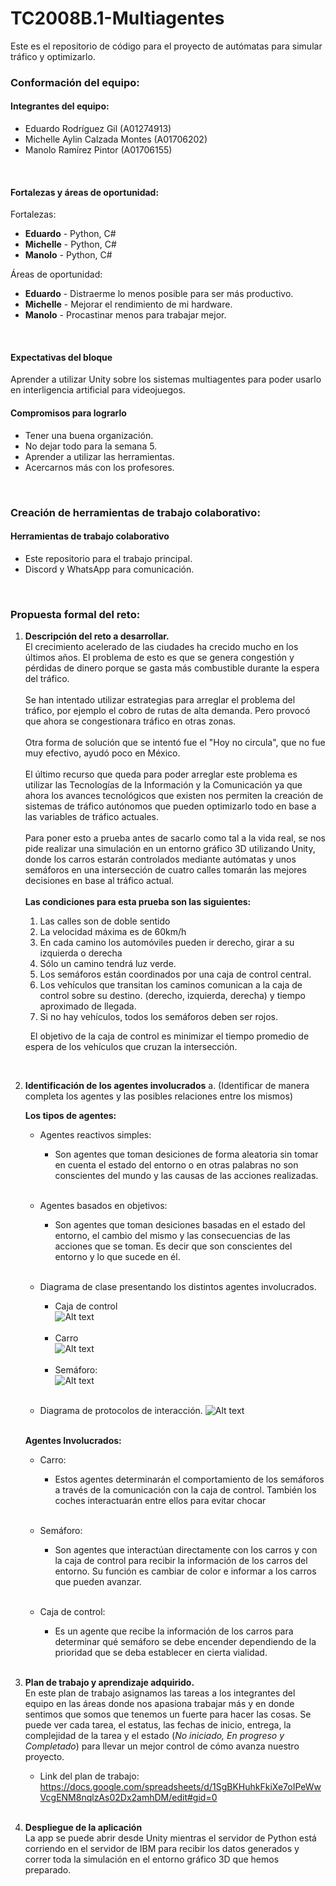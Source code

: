 # TC2008B.1-Multiagentes
Este es el repositorio de código para el proyecto de autómatas para simular tráfico y optimizarlo.

### Conformación del equipo:

#### Integrantes del equipo:
* Eduardo Rodríguez Gil (A01274913)
* Michelle Aylin Calzada Montes (A01706202)
* Manolo Ramírez Pintor (A01706155)
<br>

#### Fortalezas y áreas de oportunidad:
Fortalezas:
* __Eduardo__ - Python, C#
* __Michelle__ - Python, C#
* __Manolo__ - Python, C#

Áreas de oportunidad:
* __Eduardo__ - Distraerme lo menos posible para ser más productivo.
* __Michelle__ - Mejorar el rendimiento de mi hardware.
* __Manolo__ - Procastinar menos para trabajar mejor.
<br>


#### Expectativas del bloque
Aprender a utilizar Unity sobre los sistemas multiagentes para poder usarlo en interligencia artificial para videojuegos. 
<br>

#### Compromisos para lograrlo
* Tener una buena organización.
* No dejar todo para la semana 5.
* Aprender a utilizar las herramientas.
* Acercarnos más con los profesores.
<br>

### Creación de herramientas de trabajo colaborativo:

#### Herramientas de trabajo colaborativo

* Este repositorio para el trabajo principal.
* Discord y WhatsApp para comunicación.
<br>

### Propuesta formal del reto:
1. __Descripción del reto a desarrollar.__<br>
    El crecimiento acelerado de las ciudades ha crecido mucho en los últimos años. El problema de esto es que se genera congestión y pérdidas de dinero porque se gasta más combustible durante la espera del tráfico.
    <br><br>
    Se han intentado utilizar estrategias para arreglar el problema del tráfico, por ejemplo el cobro de rutas de alta demanda. Pero provocó que ahora se congestionara tráfico en otras zonas.
    <br><br>
    Otra forma de solución que se intentó fue el "Hoy no circula", que no fue muy efectivo, ayudó poco en México.
    <br><br>
    El último recurso que queda para poder arreglar este problema es utilizar las Tecnologías de la Información y la Comunicación ya que ahora los avances tecnológicos que existen nos permiten la creación de sistemas de tráfico autónomos que pueden optimizarlo todo en base a las variables de tráfico actuales.
    <br><br>
    Para poner esto a prueba antes de sacarlo como tal a la vida real, se nos pide realizar una simulación en un entorno gráfico 3D utilizando Unity, donde los carros estarán controlados mediante autómatas y unos semáforos en una intersección de cuatro calles tomarán las mejores decisiones en base al tráfico actual.
    <br><br>
    __Las condiciones para esta prueba son las siguientes:__
    1. Las calles son de doble sentido
    2. La velocidad máxima es de 60km/h
    3. En cada camino los automóviles pueden ir derecho, girar a su izquierda o derecha
    4. Sólo un camino tendrá luz verde.
    5. Los semáforos están coordinados por una caja de control central.
    6. Los vehículos que transitan los caminos comunican a la caja de control sobre su destino. (derecho, izquierda, derecha) y tiempo aproximado de llegada.
    7. Si no hay vehículos, todos los semáforos deben ser rojos.
    
    &nbsp;
    El objetivo de la caja de control es minimizar el tiempo promedio de espera de los vehículos que cruzan la intersección.

    <br>

2. __Identificación de los agentes involucrados__
    a. (Identificar de manera completa los agentes y las posibles relaciones entre los mismos)<p>
    __Los tipos de agentes:__
    * Agentes reactivos simples:
        * Son agentes que toman desiciones de forma aleatoria sin tomar en cuenta el estado del entorno o en otras palabras no son conscientes del mundo y las causas de las acciones realizadas.<br><br>

    * Agentes basados en objetivos:
        * Son agentes que toman desiciones basadas en el estado del entorno, el cambio del mismo y las consecuencias de las acciones que se toman. Es decir que son conscientes del entorno y lo que sucede en él.<br><br>

    * Diagrama de clase presentando los distintos agentes involucrados.
        * Caja de control<br>
        ![Alt text](Diagramas/CajaContro.png?raw=true "Title")<br><br>
        * Carro<br>
        ![Alt text](Diagramas/Carro.png?raw=true "Title")<br><br>
        * Semáforo:<br>
        ![Alt text](Diagramas/Semaforo.png?raw=true "Title")<br><br>

    * Diagrama de protocolos de interacción.
        ![Alt text](Diagramas/ProtocolosInteraccion.png?raw=true "Title")<br><br>

    __Agentes Involucrados:__
    * Carro:
        * Estos agentes determinarán el comportamiento de los semáforos a través de la comunicación con la caja de control. También los coches interactuarán entre ellos para evitar chocar<br><br>

    * Semáforo:
        * Son agentes que interactúan directamente con los carros y con la caja de control para recibir la información de los carros del entorno. Su función es cambiar de color e informar a los carros que pueden avanzar.<br><br>

    * Caja de control:
        * Es un agente que recibe la información de los carros para determinar qué semáforo se debe encender dependiendo de la prioridad que se deba establecer en cierta vialidad. <br><br>

3. __Plan de trabajo y aprendizaje adquirido.__<br>
    En este plan de trabajo asignamos las tareas a los integrantes del equipo en las áreas donde nos apasiona trabajar más y en donde sentimos que somos que tenemos un fuerte para hacer las cosas. Se puede ver cada tarea, el estatus, las fechas de inicio, entrega, la complejidad de la tarea y el estado (_No iniciado, En progreso y Completado_) para llevar un mejor control de cómo avanza nuestro proyecto.
    * Link del plan de trabajo: https://docs.google.com/spreadsheets/d/1SgBKHuhkFkiXe7oIPeWwVcgENM8nqlzAs02Dx2amhDM/edit#gid=0 <br><br>

4. __Despliegue de la aplicación__<br>
    La app se puede abrir desde Unity mientras el servidor de Python está corriendo en el servidor de IBM para recibir los datos generados y correr toda la simulación en el entorno gráfico 3D que hemos preparado.